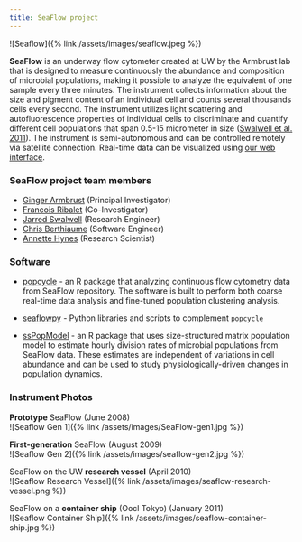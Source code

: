 ```yaml
---
title: SeaFlow project
---
```


![Seaflow]({% link /assets/images/seaflow.jpeg %})

**SeaFlow** is an underway flow cytometer created at UW by the Armbrust lab that is designed to measure continuously the abundance and composition of microbial populations, making it possible to analyze the equivalent of one sample every three minutes. The instrument collects information about the size and pigment content of an individual cell and counts several thousands cells every second. The instrument utilizes light scattering and autofluorescence properties of individual cells to discriminate and quantify different cell populations that span 0.5-15 micrometer in size ([Swalwell et al. 2011](https://doi.org/10.4319/lom.2011.9.466)). The instrument is semi-autonomous and can be controlled remotely via satellite connection. Real-time data can be visualized using [our web interface](http://armbrustlab.github.io/seaflowviz3/).

### SeaFlow project team members
- [Ginger Armbrust](https://armbrustlab.ocean.washington.edu/people/armbrust/) (Principal Investigator)
- [Francois Ribalet](https://armbrustlab.ocean.washington.edu/people/ribalet/) (Co-Investigator)
- [Jarred Swalwell](https://armbrustlab.ocean.washington.edu/people/swalwell/) (Research Engineer)
- [Chris Berthiaume](https://armbrustlab.ocean.washington.edu/people/beethiaume/) (Software Engineer)
- [Annette Hynes](https://armbrustlab.ocean.washington.edu/people/hynes/) (Research Scientist)


### Software
* [popcycle](https://github.com/uwescience/popcycle) - an R package that analyzing continuous flow cytometry data from SeaFlow repository. The software is built to perform both coarse real-time data analysis and fine-tuned population clustering analysis.

* [seaflowpy](https://github.com/armbrustlab/seaflowpy) - Python libraries and scripts to complement ```popcycle```

* [ssPopModel](https://github.com/armbrustlab/ssPopModel) - an R package that uses size-structured matrix population model to estimate hourly division rates of microbial populations from SeaFlow data. These estimates are independent of variations in cell abundance and can be used to study physiologically-driven changes in population dynamics.


### Instrument Photos

**Prototype** SeaFlow (June 2008)  
![Seaflow Gen 1]({% link /assets/images/SeaFlow-gen1.jpg %})

**First-generation** SeaFlow (August 2009)  
![Seaflow Gen 2]({% link /assets/images/seaflow-gen2.jpg %})

SeaFlow on the UW **research vessel** (April 2010)  
![Seaflow Research Vessel]({% link /assets/images/seaflow-research-vessel.png %})

SeaFlow on a **container ship** (Oocl Tokyo) (January 2011)  
![Seaflow Container Ship]({% link /assets/images/seaflow-container-ship.jpg %})
